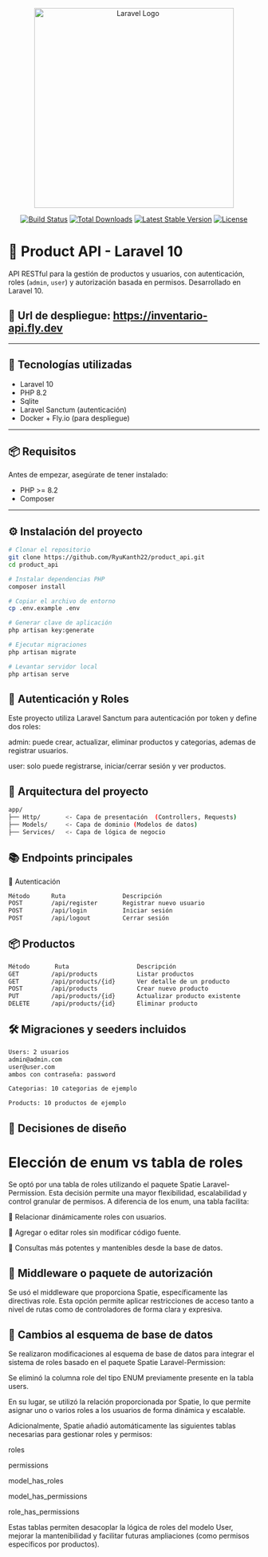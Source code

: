<p align="center"><a href="https://laravel.com" target="_blank"><img src="https://raw.githubusercontent.com/laravel/art/master/logo-lockup/5%20SVG/2%20CMYK/1%20Full%20Color/laravel-logolockup-cmyk-red.svg" width="400" alt="Laravel Logo"></a></p>

<p align="center">
<a href="https://github.com/laravel/framework/actions"><img src="https://github.com/laravel/framework/workflows/tests/badge.svg" alt="Build Status"></a>
<a href="https://packagist.org/packages/laravel/framework"><img src="https://img.shields.io/packagist/dt/laravel/framework" alt="Total Downloads"></a>
<a href="https://packagist.org/packages/laravel/framework"><img src="https://img.shields.io/packagist/v/laravel/framework" alt="Latest Stable Version"></a>
<a href="https://packagist.org/packages/laravel/framework"><img src="https://img.shields.io/packagist/l/laravel/framework" alt="License"></a>
</p>

# 🧪 Product API - Laravel 10

API RESTful para la gestión de productos y usuarios, con autenticación, roles (`admin`, `user`) y autorización basada en permisos. Desarrollado en Laravel 10.
## 🚀 Url de despliegue: https://inventario-api.fly.dev
---

## 🚀 Tecnologías utilizadas

- Laravel 10
- PHP 8.2
- Sqlite
- Laravel Sanctum (autenticación)
- Docker + Fly.io (para despliegue)

---

## 📦 Requisitos

Antes de empezar, asegúrate de tener instalado:

- PHP >= 8.2
- Composer

---

## ⚙️ Instalación del proyecto
```bash
# Clonar el repositorio
git clone https://github.com/RyuKanth22/product_api.git
cd product_api

# Instalar dependencias PHP
composer install

# Copiar el archivo de entorno
cp .env.example .env

# Generar clave de aplicación
php artisan key:generate

# Ejecutar migraciones
php artisan migrate

# Levantar servidor local
php artisan serve
```

## 🔐 Autenticación y Roles
Este proyecto utiliza Laravel Sanctum para autenticación por token y define dos roles:

admin: puede crear, actualizar, eliminar productos y categorias, ademas de registrar usuarios.

user: solo puede registrarse, iniciar/cerrar sesión y ver productos.


## 📁 Arquitectura del proyecto
```bash
app/
├── Http/       <- Capa de presentación  (Controllers, Requests)
├── Models/     <- Capa de dominio (Modelos de datos)
├── Services/   <- Capa de lógica de negocio
```


## 📚 Endpoints principales
 🔑 Autenticación
```bash
Método      Ruta                Descripción	                
POST        /api/register       Registrar nuevo usuario	    
POST        /api/login          Iniciar sesión	            
POST        /api/logout         Cerrar sesión	            
```
## 📦 Productos
```bash
Método	     Ruta                   Descripción                         Rol
GET         /api/products           Listar productos                    Público
GET         /api/products/{id}      Ver detalle de un producto          Público
POST        /api/products           Crear nuevo producto                Admin
PUT         /api/products/{id}      Actualizar producto existente       Admin
DELETE      /api/products/{id}      Eliminar producto                   Admin
```

## 🛠 Migraciones y seeders incluidos
```bash
Users: 2 usuarios
admin@admin.com
user@user.com
ambos con contraseña: password

Categorias: 10 categorias de ejemplo

Products: 10 productos de ejemplo
```

## 🧠 Decisiones de diseño
# Elección de enum vs tabla de roles

Se optó por una tabla de roles utilizando el paquete Spatie Laravel-Permission. Esta decisión permite una mayor flexibilidad, escalabilidad y control granular de permisos. A diferencia de los enum, una tabla facilita:

🔸 Relacionar dinámicamente roles con usuarios.

🔸 Agregar o editar roles sin modificar código fuente.

🔸 Consultas más potentes y mantenibles desde la base de datos.


## 🧠 Middleware o paquete de autorización
Se usó el middleware que proporciona Spatie, específicamente las directivas role. Esta opción permite aplicar restricciones de acceso tanto a nivel de rutas como de controladores de forma clara y expresiva.


## 🧠 Cambios al esquema de base de datos
Se realizaron modificaciones al esquema de base de datos para integrar el sistema de roles basado en el paquete Spatie Laravel-Permission:

Se eliminó la columna role del tipo ENUM previamente presente en la tabla users.

En su lugar, se utilizó la relación proporcionada por Spatie, lo que permite asignar uno o varios roles a los usuarios de forma dinámica y escalable.

Adicionalmente, Spatie añadió automáticamente las siguientes tablas necesarias para gestionar roles y permisos:

roles

permissions

model_has_roles

model_has_permissions

role_has_permissions

Estas tablas permiten desacoplar la lógica de roles del modelo User, mejorar la mantenibilidad y facilitar futuras ampliaciones (como permisos específicos por productos).